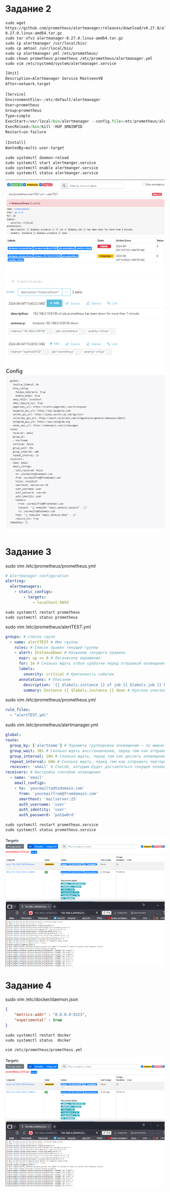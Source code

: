 # Задание 2
```
sudo wget https://github.com/prometheus/alertmanager/releases/download/v0.27.0/alertmanager-0.27.0.linux-amd64.tar.gz
sudo tar xfvz alertmanager-0.27.0.linux-amd64.tar.gz
sudo cp alertmanager /usr/local/bin/
sudo cp amtool /usr/local/bin/
sudo cp alertmanager.yml /etc/prometheus/
sudo chown prometheus:prometheus /etc/prometheus/alertmanager.yml 
sudo vim /etc/systemd/system/alertmanager.service
```
```python
[Unit]
Description=Alertmanager Service MastveevVB
After=network.target

[Service]
EnvironmentFile=-/etc/default/alertmanager
User=prometheus
Group=prometheus
Type=simple
ExecStart=/usr/local/bin/alertmanager --config.file=/etc/prometheus/alertmanager.yml --storage.path=/var/lib/prometheus/alertmanager $ARGS
ExecReload=/bin/kill -HUP $MAINPID
Restart=on-failure

[Install]
WantedBy=multi-user.target
```
```
sudo systemctl daemon-reload
sudo systemctl start alertmanger.service
sudo systemctl enable alertmanger.service
sudo systemctl status alertmanger.service
```
![alt text](https://github.com/V3l337/Monitoring-zabbix-and-prometheus-/blob/main/hw-05/screenshot/21.png)
![alt text](https://github.com/V3l337/Monitoring-zabbix-and-prometheus-/blob/main/hw-05/screenshot/22.png)
![alt text](https://github.com/V3l337/Monitoring-zabbix-and-prometheus-/blob/main/hw-05/screenshot/23.png)

# Задание 3

sudo vim /etc/prometheus/prometheus.yml 

```yaml
# Alertmanager configuration
alerting:
  alertmanagers:
    - static_configs:
        - targets:
            - localhost:9093
```
```
sudo systemctl restart prometheus
sudo systemctl status prometheus
```

sudo vim /etc/prometheus/alertTEST.yml

```yml
groups: # Список групп
  - name: alertTEST # Имя группы
    rules: # Список правил текущей группы
    - alert: InstanceDown # Название текущего правила
      expr: up == 0 # Логическое выражение
      for: 1m # Сколько ждать отбоя сработки перед отправкой оповещения
      labels:
        severity: critical # Критичность события
      annotations: # Описание
        description: '{{ $labels.instance }} of job {{ $labels.job }} has been down for more than 1 minute.' # Полное описание алерта
        summary: Instance {{ $labels.instance }} down # Краткое описание алерта
```

sudo vim /etc/prometheus/prometheus.yml 

```yaml
rule_files:
  - "alertTEST.yml"
```

sudo vim /etc/prometheus/alertmanager.yml

```yaml
global:
route:
  group_by: ['alertname'] # Параметр группировки оповещений — по имени
  group_wait: 30s # Сколько ждать восстановления, перед тем как отправить первое оповещение
  group_interval: 10m # Сколько ждать, перед тем как дослать оповещение о новых сработках по текущему алерту
  repeat_interval: 60m # Сколько ждать, перед тем как отправить повторное оповещение
  receiver: 'email' # Способ, которым будет доставляться текущее оповещение
receivers: # Настройка способов оповещения
  - name: 'email'
    email_configs:
    - to: 'yourmailto@todomain.com'
      from: 'yourmailfrom@fromdomain.com'
      smarthost: 'mailserver:25'
      auth_username: 'user'
      auth_identity: 'user'
      auth_password: 'paS$w0rd'
```
```
sudo systemctl restart prometheus.service
sudo systemctl status prometheus.service
```
![alt text](https://github.com/V3l337/Monitoring-zabbix-and-prometheus-/blob/main/hw-05/screenshot/3.png)

# Задание 4

sudo vim /etc/docker/daemon.json

```json
{
	"metrics-addr" : "0.0.0.0:9323",
	"experimental" : true
}
```
```
sudo systemctl restart docker
sudo systemctl status  docker
```
```
vim /etc/prometheus/prometheus.yml
```

![alt text](https://github.com/V3l337/Monitoring-zabbix-and-prometheus-/blob/main/hw-05/screenshot/3.png)
